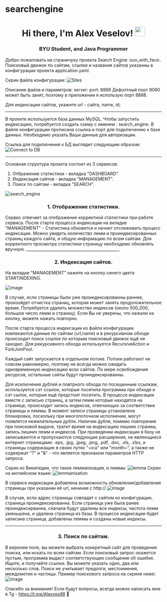 # searchengine
<h1 align="center">Hi there, I'm Alex Veselov!</a> 
<img src="https://github.com/blackcater/blackcater/raw/main/images/Hi.gif" height="32"/></h1>
<h3 align="center">BYU Student, and  Java Programmer</h3>
Добро пожаловать на страничуку проекта Search Engine :sun_with_face:.
Поисковый движок по сайтам, ссылки и названия сайтов указанны в конфигурации проекта application.yaml.

Скрин файла конфигурации:
![Sites](https://github.com/alexves-b/searchengine/assets/135314843/e321aef7-134e-405f-8aeb-a0813cc49069)

Описание файла и параметров:
server:
  port: 8888
Дефолтный порт 8080 может быть занят, поэтому в приложении я использую порт 8888.

Для индексации сайтов, укажите url - сайта, name, id;
_______________________________________________________________
В проекте используется база данных MySQL. 
Чтобы запустить индексацию, потребуется создать схему с именем : search_engine.
В файле конфигурации прописана ссылка и порт для подключению к базе данных.
Необходимо указать Ваши данные для авторизации. 

Ссылка для подключения к БД выглядит следующим образом:
![Connect to DB](https://github.com/alexves-b/searchengine/assets/135314843/c9cd6086-fc1d-4644-9698-de8976e4a376)
___________________________



Основная структура проекта состоит из 3 сервисов:
1. Отбражение статистики - вкладка "DASHBOARD".
2. Индексация сайтов - вкладка "MANAGEMENT".
3. Поиск по сайтам - вкладка "SEARCH".

![search_engine](https://github.com/alexves-b/searchengine/assets/135314843/6c5e961b-4229-429c-ac52-8795e28cb713)

<h3 align="center">1. Отображение статистики.</h3>
Сервис отвечает за отображение корректной статистики при работе сервиса.
После старта процесса индексации на вкладке "MANAGEMENT" - Статистика обновится и начнет отслеживать процесс индексации.
Можно увидеть количество лемм и проиндексированных страниц каждого сайта, и общую информацию по всем сайтам.
Для корректного просмотра статистики страницу необходимо обновлять вручную.
_______________________________________________

<h3 align="center">2. Индексация сайтов.</h3>
На вкладке "MANAGEMENT" нажите на кнопку синего цвета STARTINDEXING.

![image](https://github.com/alexves-b/searchengine/assets/135314843/d3488644-8941-4551-9352-957318e33fc1)

В случае, если страницы были уже проиндексированны раннее, произойдет отчистка страниц, которая может занять продоложительное время.
Потребуется удалить множество индексов (около 500_000, большое число лемм и страниц).
Если Вы не уверены, что нажали на кнопку, можете нажать повторно.

После старта процесса индексации из файла конфигурации извлекаются данные по сайтам (url,name) и в рекурсивном
обходе происходит поиск ссылок по которым поисковый движок ещё не заходил.
Для рекурсивного обхода используется RecursiveAction и ForkJoinPool.

Каждый сайт запускается в отдельном потоке.
Потоки работают не совсем равномерно, поэтому не всегда можно ожидать одновременную индексацию всех сайтов.
По мере освобождения ресурсов, остальные сайты будут проиндексированны.

Для исключения дублей и повтрного обхода по посещенным ссылкам, используется сэт ссылок,
которые посетила программа при обходе и сэт сылок, которые ещё предстоит посетить.
В процессе индексации вместе с записью страниц, а затем лемм которые находятся на странице,
происходит запись индексов, отвечающих за соответствие страницы и леммы.
В момент записи страницы установлена блокировка, поскольку при многопоточном исполнении, могут появлятся нежелательные дубли. 
Наличие дубля, помимо повторения при поисковой выдаче, тратит время на индексацию лишних страниы, запись лишних лемм и индексов.
При проведении индексации в базу не записываются и пропускаются следующие расширения, не являющиеся интернет страницами:
.eps, .jpg, .jpeg, .png, .pdf, .doc, .xls, .xlsx, и страницы содержащие в своих путях "=ica" или "month=",
а также не содеержат "?" и "&" - что является признаком параметров HTTP запроса.

Скрин из Википедии, что такое лемматизация, и леммы: 
![lemma](https://github.com/alexves-b/searchengine/assets/135314843/422210bc-58b5-44ab-8664-b243e9f01147)
Скрин на английском языке:
![lemmanisation](https://github.com/alexves-b/searchengine/assets/135314843/5aec6af6-ac1a-4eb5-afc9-b37dabb2bb37)

В сервисе индексации добавлена возможность обновления/добавления страницы при указании её url, начиная с http://
![image](https://github.com/alexves-b/searchengine/assets/135314843/70fdbf1e-16be-49af-a787-a612f120fcfa)

В случае, если адрес страницы совпадет с сайтом из конфигурации, страница проиндексированна.
Если страница уже была ранее проиндексирванна, сначала будут удалены все индексы, частота лемм уменьшена, и удалена страница из базы.
В процессе индексации будет записана страница, добавлены леммы и созданы новые индексы.
_________________________________________________

<h3 align="center">3. Поиск по сайтам.</h3>

В верхнем поле, вы можете выбрать конкретный сайт для проведения поиска, или искать по всем сайтам.
Если поисковый запрос окажется пустым, программа выдаст соответствующее сообщение об ошибке.
Ищите, и получайте ссылки.
Вы можете указать одно, два или несколько слов.
Поиск не учитывает предолги, местоимения, междометия и частицы. 
Пример поискового запроса на скрине ниже:
![image](https://github.com/alexves-b/searchengine/assets/135314843/3ad13942-0bda-45d7-9b69-bee127503eb7)


Спасибо за внимание!
Если будут вопросы, всегда можно написать мне в Tg - https://t.me/Alexves98  :palm_tree:













